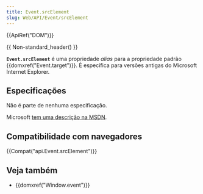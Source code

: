 ```yaml
---
title: Event.srcElement
slug: Web/API/Event/srcElement
---
```


{{ApiRef("DOM")}}

{{ Non-standard_header() }}

**`Event.srcElement`** é uma propriedade _alias_ para a propriedade padrão {{domxref("Event.target")}}. É específica para versões antigas do Microsoft Internet Explorer.

## Especificações

Não é parte de nenhuma especificação.

Microsoft [tem uma descrição na MSDN](<https://msdn.microsoft.com/en-us/library/ff974945(v=vs.85).aspx>).

## Compatibilidade com navegadores

{{Compat("api.Event.srcElement")}}

## Veja também

- {{domxref("Window.event")}}
